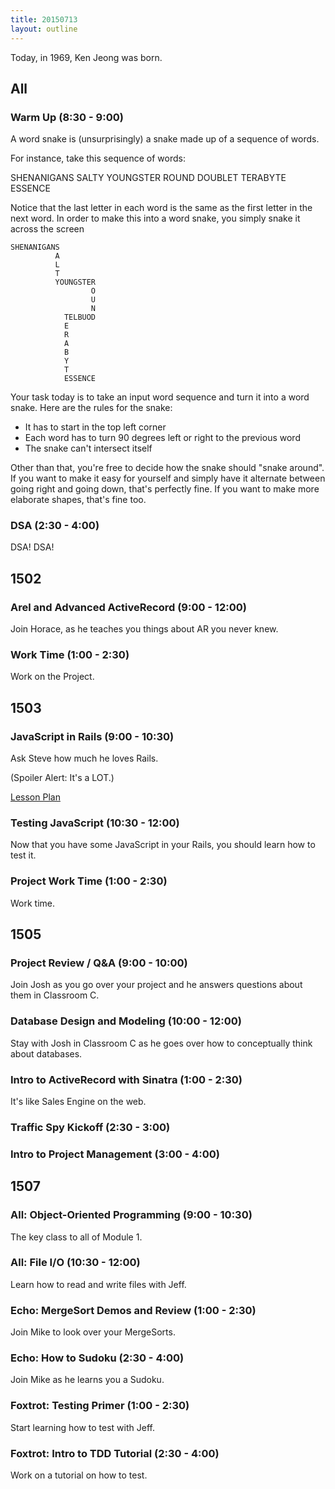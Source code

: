 ```yaml
---
title: 20150713
layout: outline
---
```


Today, in 1969, Ken Jeong was born.

## All

### Warm Up (8:30 - 9:00)

A word snake is (unsurprisingly) a snake made up of a sequence of words.

For instance, take this sequence of words:

SHENANIGANS SALTY YOUNGSTER ROUND DOUBLET TERABYTE ESSENCE

Notice that the last letter in each word is the same as the first letter in the next word. In order to make this into a word snake, you simply snake it across the screen

```
SHENANIGANS        
          A        
          L        
          T        
          YOUNGSTER
                  O
                  U
                  N
            TELBUOD
            E      
            R      
            A      
            B      
            Y      
            T      
            ESSENCE
```

Your task today is to take an input word sequence and turn it into a word snake. Here are the rules for the snake:

* It has to start in the top left corner
* Each word has to turn 90 degrees left or right to the previous word
* The snake can't intersect itself

Other than that, you're free to decide how the snake should "snake around". If you want to make it easy for yourself and simply have it alternate between going right and going down, that's perfectly fine. If you want to make more elaborate shapes, that's fine too.


### DSA (2:30 - 4:00)

DSA! DSA!


## 1502 

### Arel and Advanced ActiveRecord (9:00 - 12:00)

Join Horace, as he teaches you things about AR you never knew.

### Work Time (1:00 - 2:30)

Work on the Project.


## 1503

### JavaScript in Rails (9:00 - 10:30)

Ask Steve how much he loves Rails.

(Spoiler Alert: It's a LOT.)

[Lesson Plan](https://github.com/turingschool/lesson_plans/blob/master/ruby_03-professional_rails_applications/javascript_in_rails.markdown)

### Testing JavaScript (10:30 - 12:00)

Now that you have some JavaScript in your Rails, you should learn how to test it.

### Project Work Time (1:00 - 2:30)

Work time.


## 1505

### Project Review / Q&A (9:00 - 10:00)

Join Josh as you go over your project and he answers questions about them in Classroom C.

### Database Design and Modeling (10:00 - 12:00)

Stay with Josh in Classroom C as he goes over how to conceptually think about databases.

### Intro to ActiveRecord with Sinatra (1:00 - 2:30)

It's like Sales Engine on the web.

### Traffic Spy Kickoff (2:30 - 3:00)


### Intro to Project Management (3:00 - 4:00)


## 1507

### All: Object-Oriented Programming (9:00 - 10:30)

The key class to all of Module 1.

### All: File I/O (10:30 - 12:00)

Learn how to read and write files with Jeff.

### Echo: MergeSort Demos and Review (1:00 - 2:30)

Join Mike to look over your MergeSorts.

### Echo: How to Sudoku (2:30 - 4:00)

Join Mike as he learns you a Sudoku.

### Foxtrot: Testing Primer (1:00 - 2:30)

Start learning how to test with Jeff.

### Foxtrot: Intro to TDD Tutorial (2:30 - 4:00)

Work on a tutorial on how to test.

